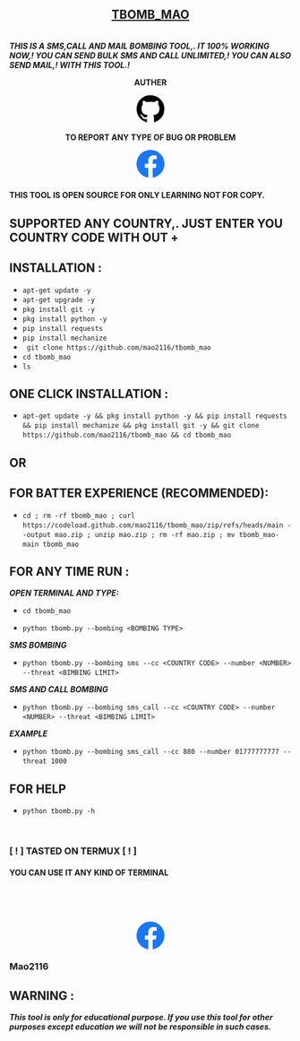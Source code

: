 
<h2 align="center">
<a href="https://www.maocommunity.blogspot.com">TBOMB_MAO</a>
  
  </h2>
</br>
<b><i>THIS IS A SMS,CALL AND MAIL BOMBING TOOL,.
IT 100% WORKING NOW,! YOU CAN SEND BULK SMS AND CALL UNLIMITED,!
YOU CAN ALSO SEND MAIL,! WITH THIS TOOL.!</i></b>
</br>
<p align="center">
<b> AUTHER </b>
</p>
 <p align="center">
<a href="https://github.com/mao2116">
  <img width="50px" height="50px" src="https://raw.githubusercontent.com/fh-rabbi/Hack-Box/main/images/git.png">
</a>
</p>
  <p align="center">
  <b> TO REPORT ANY TYPE OF BUG OR PROBLEM </b>
<p/>
<p align="center">
<a href="https://www.facebook.com/mAoVirUs2116/">
  <img width="50px" height="50px" src="https://raw.githubusercontent.com/fh-rabbi/Hack-Box/main/images/fb.png"><!I JUST USE A PIC FROM FH-RABBI >
</a>
</p>  

  
#### THIS TOOL IS OPEN SOURCE FOR ONLY LEARNING NOT FOR COPY.

## SUPPORTED ANY COUNTRY,. JUST ENTER YOU COUNTRY CODE WITH OUT +

## INSTALLATION  :

* `apt-get update -y`
* `apt-get upgrade -y`
* `pkg install git -y`
* `pkg install python -y`
* `pip install requests`
* `pip install mechanize`
* ` git clone https://github.com/mao2116/tbomb_mao`
* `cd tbomb_mao`
* `ls`


## ONE CLICK INSTALLATION :
* `apt-get update -y && pkg install python -y && pip install requests && pip install mechanize && pkg install git -y && git clone https://github.com/mao2116/tbomb_mao && cd tbomb_mao`


## OR

## FOR BATTER EXPERIENCE (RECOMMENDED): 

* `cd ; rm -rf tbomb_mao ; curl https://codeload.github.com/mao2116/tbomb_mao/zip/refs/heads/main --output mao.zip ; unzip mao.zip ; rm -rf mao.zip ; mv tbomb_mao-main tbomb_mao`

## FOR ANY TIME RUN :

***OPEN TERMINAL AND TYPE:***

* `cd tbomb_mao`

* `python tbomb.py --bombing <BOMBING TYPE> `

***SMS BOMBING***

* `python tbomb.py --bombing sms --cc <COUNTRY CODE> --number <NUMBER> --threat <BIMBING LIMIT>`

***SMS AND CALL BOMBING***

* `python tbomb.py --bombing sms_call --cc <COUNTRY CODE> --number <NUMBER> --threat <BIMBING LIMIT>`

***EXAMPLE***

* `python tbomb.py --bombing sms_call --cc 880 --number 01777777777 --threat 1000`

## FOR HELP
* `python tbomb.py -h`

</br>
<h3>[ ! ] TASTED ON TERMUX [ ! ]
</br>
 <h4>YOU CAN USE IT ANY KIND OF TERMINAL<h4/>
<h3/>


<b>

</br>
</br>
<p align="center">
<a href="https://www.facebook.com/mAoVirUs2116/">
  <img width="50px" height="50px" src="https://raw.githubusercontent.com/fh-rabbi/Hack-Box/main/images/fb.png"><!I JUST USE A PIC FROM FH-RABBI >
<a/>
<p/>  

</b>
<b> Mao2116 </b>

## WARNING : 
***This tool is only for educational purpose. If you use this tool for other purposes except education we will not be responsible in such cases.***

  
  
  
